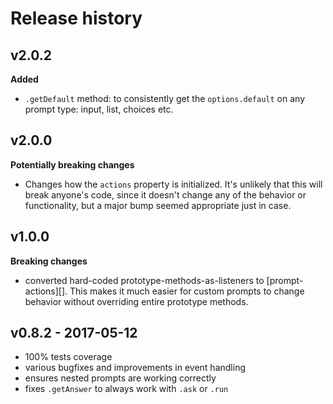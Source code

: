 # Release history

## v2.0.2

**Added**

- `.getDefault` method: to consistently get the `options.default` on any prompt type: input, list, choices etc.

## v2.0.0

**Potentially breaking changes**

- Changes how the `actions` property is initialized. It's unlikely that this will break anyone's code, since it doesn't change any of the behavior or functionality, but a major bump seemed appropriate just in case.

## v1.0.0

**Breaking changes**

- converted hard-coded prototype-methods-as-listeners to [prompt-actions][]. This makes it much easier for custom prompts to change behavior without overriding entire prototype methods.

## v0.8.2 - 2017-05-12

- 100% tests coverage
- various bugfixes and improvements in event handling
- ensures nested prompts are working correctly
- fixes `.getAnswer` to always work with `.ask` or `.run`